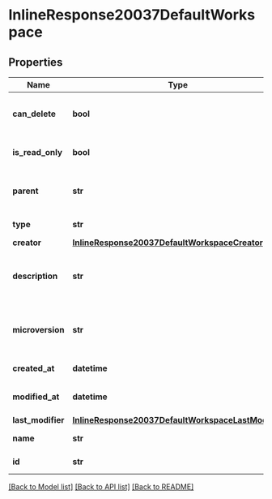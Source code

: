# InlineResponse20037DefaultWorkspace

## Properties
Name | Type | Description | Notes
------------ | ------------- | ------------- | -------------
**can_delete** | **bool** | Whether workspace can be deleted | [optional] 
**is_read_only** | **bool** | Whether workspace is read-only | [optional] 
**parent** | **str** | ID of workspace&#39;s parent version | [optional] 
**type** | **str** | Type of record | [optional] 
**creator** | [**InlineResponse20037DefaultWorkspaceCreator**](InlineResponse20037DefaultWorkspaceCreator.md) |  | [optional] 
**description** | **str** | User-provided description of workspace | [optional] 
**microversion** | **str** | Current document microversion ID of workspace | [optional] 
**created_at** | **datetime** | Creation date | [optional] 
**modified_at** | **datetime** | Last modification date | [optional] 
**last_modifier** | [**InlineResponse20037DefaultWorkspaceLastModifier**](InlineResponse20037DefaultWorkspaceLastModifier.md) |  | [optional] 
**name** | **str** | name of workspace | [optional] 
**id** | **str** | ID of workspace | [optional] 

[[Back to Model list]](../README.md#documentation-for-models) [[Back to API list]](../README.md#documentation-for-api-endpoints) [[Back to README]](../README.md)


